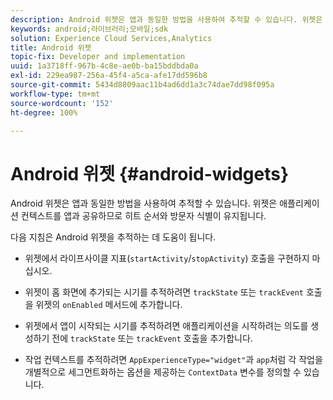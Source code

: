 ```yaml
---
description: Android 위젯은 앱과 동일한 방법을 사용하여 추적할 수 있습니다. 위젯은 애플리케이션 컨텍스트를 앱과 공유하므로 히트 순서와 방문자 식별이 유지됩니다.
keywords: android;라이브러리;모바일;sdk
solution: Experience Cloud Services,Analytics
title: Android 위젯
topic-fix: Developer and implementation
uuid: 1a3718ff-967b-4c8e-ae0b-ba15bddbda0a
exl-id: 229ea987-256a-45f4-a5ca-afe17dd596b8
source-git-commit: 5434d8809aac11b4ad6dd1a3c74dae7dd98f095a
workflow-type: tm+mt
source-wordcount: '152'
ht-degree: 100%

---
```


# Android 위젯 {#android-widgets}

Android 위젯은 앱과 동일한 방법을 사용하여 추적할 수 있습니다. 위젯은 애플리케이션 컨텍스트를 앱과 공유하므로 히트 순서와 방문자 식별이 유지됩니다.

다음 지침은 Android 위젯을 추적하는 데 도움이 됩니다.

* 위젯에서 라이프사이클 지표(`startActivity`/`stopActivity`) 호출을 구현하지 마십시오.

* 위젯이 홈 화면에 추가되는 시기를 추적하려면 `trackState` 또는 `trackEvent` 호출을 위젯의 `onEnabled` 메서드에 추가합니다.

* 위젯에서 앱이 시작되는 시기를 추적하려면 애플리케이션을 시작하려는 의도를 생성하기 전에 `trackState` 또는 `trackEvent` 호출을 추가합니다.

* 작업 컨텍스트를 추적하려면 `AppExperienceType="widget"`과 `app`처럼 각 작업을 개별적으로 세그먼트화하는 옵션을 제공하는 `ContextData` 변수를 정의할 수 있습니다.
